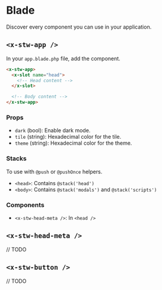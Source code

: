# Blade

Discover every component you can use in your application.


## `<x-stw-app />`

In your `app.blade.php` file, add the component.

```html
<x-stw-app>
  <x-slot name="head">
    <!-- Head content -->
  </x-slot>

  <!-- Body content -->
</x-stw-app>
```

### Props

- `dark` (bool): Enable dark mode.
- `tile` (string): Hexadecimal color for the tile.
- `theme` (string): Hexadecimal color for the theme.

### Stacks

To use with `@push` or `@pushOnce` helpers.

- `<head>`: Contains `@stack('head')`
- `<body>`: Contains `@stack('modals')` and `@stack('scripts')`

### Components

- `<x-stw-head-meta />`: In `<head />`

## `<x-stw-head-meta />`

// TODO

## `<x-stw-button />`

// TODO